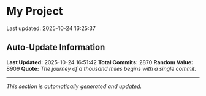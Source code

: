 # My Project


Last updated: 2025-10-24 16:25:37





























































































































































































































































































































































































































































































































































































































































































































































































































































































































































































































































































































































































































































































































































































































































































































































































































































































































































































































































































































































































































































































































































































































































































































































































































































































































































































































































































































































































































































































































































































































































































































































































































































































































































































## Auto-Update Information

**Last Updated:** 2025-10-24 16:51:42
**Total Commits:** 2870
**Random Value:** 8909
**Quote:** _The journey of a thousand miles begins with a single commit._

---
_This section is automatically generated and updated._
